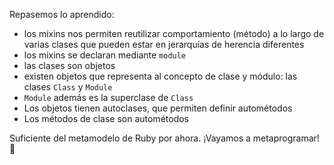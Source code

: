 Repasemos lo aprendido:

* los mixins nos permiten reutilizar comportamiento (método) a lo largo de varias clases que pueden estar en jerarquías de herencia diferentes
* los mixins se declaran mediante `module`
* las clases son objetos
* existen objetos que representa al concepto de clase y módulo: las clases `Class` y `Module`
* `Module` además es la superclase de `Class`
* Los objetos tienen autoclases, que permiten definir autométodos
* Los métodos de clase son autométodos

Suficiente del metamodelo de Ruby por ahora. ¡Vayamos a metaprogramar! :muscle: